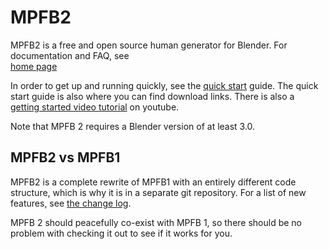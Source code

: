 # MPFB2

MPFB2 is a free and open source human generator for Blender. For documentation and FAQ, see  
[home page](http://static.makehumancommunity.org/mpfb.html)

In order to get up and running quickly, see the [quick start](http://static.makehumancommunity.org/mpfb/docs/getting_started.html) guide. 
The quick start guide is also where you can find download links. There is also a [getting started video tutorial](https://www.youtube.com/watch?v=9jmTdhVjAsI) on youtube.

Note that MPFB 2 requires a Blender version of at least 3.0.

## MPFB2 vs MPFB1

MPFB2 is a complete rewrite of MPFB1 with an entirely different code structure, which is why it is in a separate git repository. 
For a list of new features, see [the change log](http://static.makehumancommunity.org/mpfb/releases/release_20a1.html).

MPFB 2 should peacefully co-exist with MPFB 1, so there should be no problem with checking it out to see if it 
works for you.

